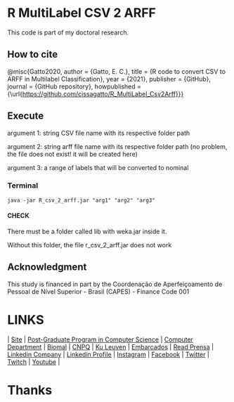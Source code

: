 # R MultiLabel CSV 2 ARFF
This code is part of my doctoral research.


## How to cite 
@misc{Gatto2020, author = {Gatto, E. C.}, title = {R code to convert CSV to ARFF in Multilabel Classification}, year = {2021}, publisher = {GitHub}, journal = {GitHub repository}, howpublished = {\url{https://github.com/cissagatto/R_MultiLabel_Csv2Arff}}}


## Execute

argument 1: string CSV file name with its respective folder path

argument 2: string arff file name with its respective folder path (no problem, the file does not exist! it will be created here)

argument 3: a range of labels that will be converted to nominal

### Terminal
```
java -jar R_csv_2_arff.jar "arg1" "arg2" "arg3"
```

#### CHECK

There must be a folder called lib with weka.jar inside it. 

Without this folder, the file r_csv_2_arff.jar does not work


## Acknowledgment
This study is financed in part by the Coordenação de Aperfeiçoamento de Pessoal de Nível Superior - Brasil (CAPES) - Finance Code 001



# LINKS

| [Site](https://sites.google.com/view/professor-cissa-gatto) | [Post-Graduate Program in Computer Science](http://ppgcc.dc.ufscar.br/pt-br) | [Computer Department](https://site.dc.ufscar.br/) |  [Biomal](http://www.biomal.ufscar.br/) | [CNPQ](https://www.gov.br/cnpq/pt-br) | [Ku Leuven](https://kulak.kuleuven.be/) | [Embarcados](https://www.embarcados.com.br/author/cissa/) | [Read Prensa](https://prensa.li/@cissa.gatto/) | [Linkedin Company](https://www.linkedin.com/company/27241216) | [Linkedin Profile](https://www.linkedin.com/in/elainececiliagatto/) | [Instagram](https://www.instagram.com/cissagatto) | [Facebook](https://www.facebook.com/cissagatto) | [Twitter](https://twitter.com/cissagatto) | [Twitch](https://www.twitch.tv/cissagatto) | [Youtube](https://www.youtube.com/CissaGatto) |

# Thanks
